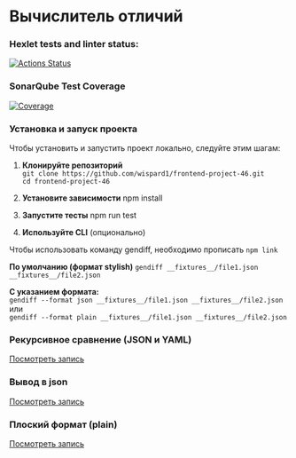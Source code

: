 # Вычислитель отличий

### Hexlet tests and linter status:

[![Actions Status](https://github.com/wispard1/frontend-project-46/actions/workflows/hexlet-check.yml/badge.svg)](https://github.com/wispard1/frontend-project-46/actions)

### SonarQube Test Coverage

[![Coverage](https://sonarcloud.io/api/project_badges/measure?project=wispard1_frontend-project-46&metric=coverage)](https://sonarcloud.io/summary/new_code?id=wispard1_frontend-project-46)

### Установка и запуск проекта
Чтобы установить и запустить проект локально, следуйте этим шагам:
1. **Клонируйте репозиторий**<br>
`git clone https://github.com/wispard1/frontend-project-46.git`<br>
`cd frontend-project-46`

2. **Установите зависимости**
npm install

3. **Запустите тесты**
npm run test

4. **Используйте CLI** (опционально)

Чтобы использовать команду gendiff, необходимо прописать `npm link`

**По умолчанию (формат stylish)**
`gendiff __fixtures__/file1.json __fixtures__/file2.json`

**С указанием формата:**<br>
`gendiff --format json __fixtures__/file1.json __fixtures__/file2.json`<br>
или<br>
`gendiff --format plain __fixtures__/file1.json __fixtures__/file2.json`

### Рекурсивное сравнение (JSON и YAML)

[Посмотреть запись](https://asciinema.org/a/XOQAGJvdySFoMQyCyfnCkNLL2)

### Вывод в json

[Посмотреть запись](https://asciinema.org/a/Rj4Zuf3eFv5gN9DH2ahm0CJBv)

### Плоский формат (plain)

[Посмотреть запись](https://asciinema.org/a/psU2MrSj22hpvd1uKeAqZY5f6)
